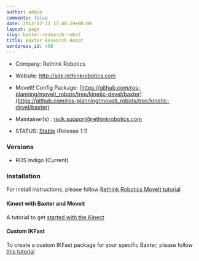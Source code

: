 ```yaml
---
author: admin
comments: false
date: 2013-12-31 17:48:19+00:00
layout: page
slug: baxter-research-robot
title: Baxter Research Robot
wordpress_id: 408
---
```



	
  * Company: Rethink Robotics

	
  * Website: http://sdk.rethinkrobotics.com

	
  * MoveIt! Config Package: [https://github.com/ros-planning/moveit_robots/tree/kinetic-devel/baxter](https://github.com/ros-planning/moveit_robots/tree/kinetic-devel/baxter)

	
  * Maintainer(s) : rsdk.support@rethinkrobotics.com

	
  * STATUS: [Stable](/about/moveit-status#status-code-robots) (Release 1.1)




### Versions





	
  * ROS Indigo (Current)




### Installation


For install instructions, please follow [Rethink Robotics MoveIt tutorial](http://sdk.rethinkrobotics.com/wiki/MoveIt_Tutorial)

#### Kinect with Baxter and Moveit
A tutorial to get [started with the Kinect](http://sdk.rethinkrobotics.com/wiki/Kinect_basics)

#### Custom IKFast
To create a custom IKFast package for your specific Baxter, please follow [this tutorial](http://sdk.rethinkrobotics.com/wiki/Custom_IKFast_for_your_Baxter)


